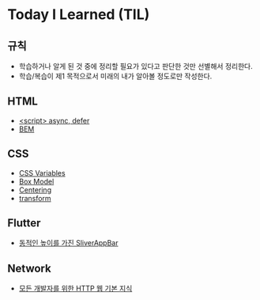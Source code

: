 # Today I Learned (TIL)

## 규칙

- 학습하거나 알게 된 것 중에 정리할 필요가 있다고 판단한 것만 선별해서 정리한다.
- 학습/복습이 제1 목적으로서 미래의 내가 알아볼 정도로만 작성한다.

## HTML

- [&lt;script&gt; async, defer](html/script_async_defer.md)
- [BEM](html/bem.md)

## CSS

- [CSS Variables](css/css_variables.md)
- [Box Model](css/box-model.md)
- [Centering](css/centering.md)
- [transform](css/transform.md)

## Flutter

- [동적인 높이를 가진 SliverAppBar](flutter/sliver_app_bar_with_dynamic_height.md)

## Network

- [모든 개발자를 위한 HTTP 웹 기본 지식](network/http_for_all_developers.md)
